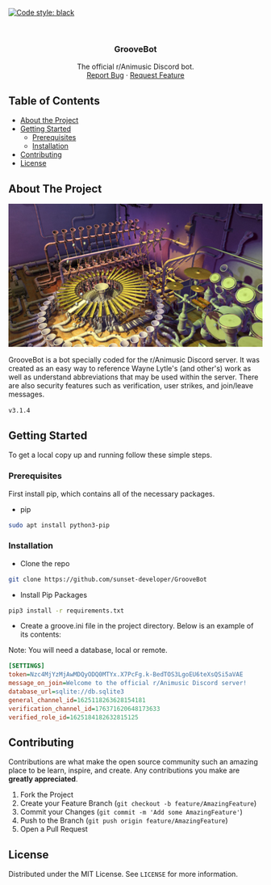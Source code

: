 <!--
*** Thanks for checking out this README Template. If you have a suggestion that would
*** make this better, please fork the repo and create a pull request or simply open
*** an issue with the tag "enhancement".
*** Thanks again! Now go create something AMAZING! :D
***
***
***
*** To avoid retyping too much info. Do a search and replace for the following:
*** github_username, repo_name, twitter_handle, email
-->





<!-- PROJECT SHIELDS -->
<!--
*** I'm using markdown "reference style" links for readability.
*** Reference links are enclosed in brackets [ ] instead of parentheses ( ).
*** See the bottom of this document for the declaration of the reference variables
*** for contributors-url, forks-url, etc. This is an optional, concise syntax you may use.
*** https://www.markdownguide.org/basic-syntax/#reference-style-links
-->

[![Code style: black](https://img.shields.io/badge/code%20style-black-000000.svg)](https://github.com/psf/black)



<!-- PROJECT LOGO -->
<br />
<p align="center">
  <h3 align="center">GrooveBot</h3>

  <p align="center">
    The official r/Animusic Discord bot. 
    <br />
    <a href="https://github.com/sunset-developer/GrooveBot/issues">Report Bug</a>
    ·
    <a href="https://github.com/sunset-developer/GrooveBot/pulls">Request Feature</a>
  </p>
</p>



<!-- TABLE OF CONTENTS -->
## Table of Contents

* [About the Project](#about-the-project)
* [Getting Started](#getting-started)
  * [Prerequisites](#prerequisites)
  * [Installation](#installation)
* [Contributing](#contributing)
* [License](#license)



<!-- ABOUT THE PROJECT -->
## About The Project

![alt text](https://github.com/na-stewart/GrooveBot/blob/main/img/pipe-dream.jpg)

GrooveBot is a bot specially coded for the r/Animusic Discord server. It was created as an easy way to reference
Wayne Lytle's (and other's) work as well as understand abbreviations that may be used within the server. There are also security features such as verification, user strikes, and join/leave messages.

`v3.1.4`


<!-- GETTING STARTED -->
## Getting Started

To get a local copy up and running follow these simple steps.

### Prerequisites

First install pip, which contains all of the necessary packages.
* pip
```sh
sudo apt install python3-pip
```

### Installation

* Clone the repo
```sh
git clone https://github.com/sunset-developer/GrooveBot
```

* Install Pip Packages
```sh
pip3 install -r requirements.txt
```

* Create a groove.ini file in the project directory. Below is an example of its contents:

Note: You will need a database, local or remote.

```ini
[SETTINGS]
token=Nzc4MjYzMjAwMDQyODQ0MTYx.X7PcFg.k-BedTOS3LgoEU6teXsQSi5aVAE
message_on_join=Welcome to the official r/Animusic Discord server!
database_url=sqlite://db.sqlite3
general_channel_id=1625118263628154181
verification_channel_id=176371620648173633
verified_role_id=1625184182632815125
```

<!-- CONTRIBUTING -->
## Contributing

Contributions are what make the open source community such an amazing place to be learn, inspire, and create. Any contributions you make are **greatly appreciated**.

1. Fork the Project
2. Create your Feature Branch (`git checkout -b feature/AmazingFeature`)
3. Commit your Changes (`git commit -m 'Add some AmazingFeature'`)
4. Push to the Branch (`git push origin feature/AmazingFeature`)
5. Open a Pull Request


<!-- LICENSE -->
## License

Distributed under the MIT License. See `LICENSE` for more information.


<!-- MARKDOWN LINKS & IMAGES -->
<!-- https://www.markdownguide.org/basic-syntax/#reference-style-links -->
[contributors-shield]: https://img.shields.io/github/contributors/sunset-developer/GrooveBot.svg?style=flat-square
[contributors-url]: https://github.com/sunset-developer/GrooveBot/graphs/contributors
[forks-shield]: https://img.shields.io/github/forks/sunset-developer/GrooveBot.svg?style=flat-square
[forks-url]: https://github.com/sunset-developer/GrooveBot/network/members
[stars-shield]: https://img.shields.io/github/stars/sunset-developer/GrooveBot.svg?style=flat-square
[stars-url]: https://github.com/sunset-developer/GrooveBot/stargazers
[issues-shield]: https://img.shields.io/github/issues/sunset-developer/GrooveBot.svg?style=flat-square
[issues-url]: https://github.com/sunset-developer/GrooveBot/issues
[license-shield]: https://img.shields.io/github/license/sunset-developer/GrooveBot.svg?style=flat-square
[license-url]: https://github.com/sunset-developer/GrooveBot/blob/master/LICENSE
[linkedin-shield]: https://img.shields.io/badge/-LinkedIn-black.svg?style=flat-square&logo=linkedin&colorB=555
[linkedin-url]: https://linkedin.com/in/github_username
[product-screenshot]: images/screenshot.png
